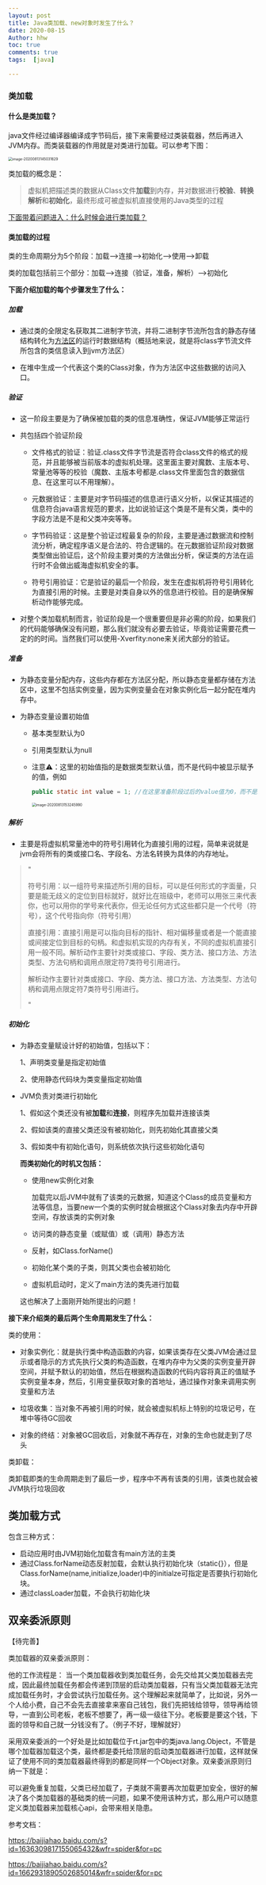 ```yaml
---
layout: post
title: Java类加载、new对象时发生了什么？
date: 2020-08-15
Author: hhw
toc: true
comments: true
tags:  [java]

---
```


### 类加载

#### 什么是类加载？

java文件经过编译器编译成字节码后，接下来需要经过类装载器，然后再进入JVM内存。而类装载器的作用就是对类进行加载。可以参考下图：

<img src="https://raw.githubusercontent.com/SensationG/images/master/note/20200813145042.png" alt="image-20200813145031629" style="zoom:50%;" />

类加载的概念是：

> 虚拟机把描述类的数据从Class文件**加载**到内存，并对数据进行**校验**、**转换解析**和**初始化**，最终形成可被虚拟机直接使用的Java类型的过程

<u>下面带着问题进入：什么时候会进行类加载？</u>



#### 类加载的过程

类的生命周期分为5个阶段：加载-->连接-->初始化-->使用-->卸载

类的加载包括前三个部分：加载-->连接（验证，准备，解析）-->初始化 

**下面介绍加载的每个步骤发生了什么：**

##### 加载

- 通过类的全限定名获取其二进制字节流，并将二进制字节流所包含的静态存储结构转化为<u>方法区</u>的运行时数据结构（概括地来说，就是将class字节流文件所包含的类信息读入到jvm方法区）

- 在堆中生成一个代表这个类的Class对象，作为方法区中这些数据的访问入口。

##### 验证

- 这一阶段主要是为了确保被加载的类的信息准确性，保证JVM能够正常运行

- 共包括四个验证阶段

  - 文件格式的验证：验证.class文件字节流是否符合class文件的格式的规范，并且能够被当前版本的虚拟机处理。这里面主要对魔数、主版本号、常量池等等的校验（魔数、主版本号都是.class文件里面包含的数据信息、在这里可以不用理解）。

  - 元数据验证：主要是对字节码描述的信息进行语义分析，以保证其描述的信息符合java语言规范的要求，比如说验证这个类是不是有父类，类中的字段方法是不是和父类冲突等等。

  - 字节码验证：这是整个验证过程最复杂的阶段，主要是通过数据流和控制流分析，确定程序语义是合法的、符合逻辑的。在元数据验证阶段对数据类型做出验证后，这个阶段主要对类的方法做出分析，保证类的方法在运行时不会做出威海虚拟机安全的事。

  - 符号引用验证：它是验证的最后一个阶段，发生在虚拟机将符号引用转化为直接引用的时候。主要是对类自身以外的信息进行校验。目的是确保解析动作能够完成。

- 对整个类加载机制而言，验证阶段是一个很重要但是非必需的阶段，如果我们的代码能够确保没有问题，那么我们就没有必要去验证，毕竟验证需要花费一定的的时间。当然我们可以使用-Xverfity:none来关闭大部分的验证。

##### 准备

- 为静态变量分配内存，这些内存都在方法区分配，所以静态变量都存储在方法区中，这里不包括实例变量，因为实例变量会在对象实例化后一起分配在堆内存中。

- 为静态变量设置初始值

  - 基本类型默认为0

  - 引用类型默认为null

  - 注意⚠️：这里的初始值指的是数据类型默认值，而不是代码中被显示赋予的值，例如

    ```java
    public static int value = 1; //在这里准备阶段过后的value值为0，而不是1。赋值为1的动作在初始化阶段。
    ```

    <img src="https://raw.githubusercontent.com/SensationG/images/master/note/20200813153259.png" alt="image-20200813153245990" style="zoom:50%;" />

##### 解析

- 主要是将虚拟机常量池中的符号引用转化为直接引用的过程，简单来说就是 jvm会将所有的类或接口名、字段名、方法名转换为具体的内存地址。

> "
>
> 符号引用：以一组符号来描述所引用的目标，可以是任何形式的字面量，只要是能无歧义的定位到目标就好，就好比在班级中，老师可以用张三来代表你，也可以用你的学号来代表你，但无论任何方式这些都只是一个代号（符号），这个代号指向你（符号引用）
>
> 直接引用：直接引用是可以指向目标的指针、相对偏移量或者是一个能直接或间接定位到目标的句柄。和虚拟机实现的内存有关，不同的虚拟机直接引用一般不同。解析动作主要针对类或接口、字段、类方法、接口方法、方法类型、方法句柄和调用点限定符7类符号引用进行。
>
> 解析动作主要针对类或接口、字段、类方法、接口方法、方法类型、方法句柄和调用点限定符7类符号引用进行。
>
> "

##### 初始化

- 为静态变量赋设计好的初始值，包括以下：

  1、声明类变量是指定初始值

  2、使用静态代码块为类变量指定初始值

- JVM负责对类进行初始化

  1、假如这个类还没有被**加载**和**连接**，则程序先加载并连接该类

  2、假如该类的直接父类还没有被初始化，则先初始化其直接父类

  3、假如类中有初始化语句，则系统依次执行这些初始化语句

  **而类初始化的时机又包括：**

  - 使用new实例化对象

    加载完以后JVM中就有了该类的元数据，知道这个Class的成员变量和方法等信息，当要new一个类的实例时就会根据这个Class对象去内存中开辟空间，存放该类的实例对象

  - 访问类的静态变量（或赋值）或（调用）静态方法

  - 反射，如Class.forName()

  - 初始化某个类的子类，则其父类也会被初始化

  - 虚拟机启动时，定义了main方法的类先进行加载

  这也解决了上面刚开始所提出的问题！

  

**接下来介绍类的最后两个生命周期发生了什么：**

类的使用：

- 对象实例化：就是执行类中构造函数的内容，如果该类存在父类JVM会通过显示或者隐示的方式先执行父类的构造函数，在堆内存中为父类的实例变量开辟空间，并赋予默认的初始值，然后在根据构造函数的代码内容将真正的值赋予实例变量本身，然后，引用变量获取对象的首地址，通过操作对象来调用实例变量和方法 

- 垃圾收集：当对象不再被引用的时候，就会被虚拟机标上特别的垃圾记号，在堆中等待GC回收 
- 对象的终结：对象被GC回收后，对象就不再存在，对象的生命也就走到了尽头

类卸载：

类卸载即类的生命周期走到了最后一步，程序中不再有该类的引用，该类也就会被JVM执行垃圾回收



## 类加载方式

包含三种方式：

- 启动应用时由JVM初始化加载含有main方法的主类
- 通过Class.forName动态反射加载，会默认执行初始化块（static{}），但是		Class.forName(name,initialize,loader)中的initialze可指定是否要执行初始化块。
- 通过classLoader加载，不会执行初始化块

## 双亲委派原则

【待完善】

类加载器的双亲委派原则：

他的工作流程是： 当一个类加载器收到类加载任务，会先交给其父类加载器去完成，因此最终加载任务都会传递到顶层的启动类加载器，只有当父类加载器无法完成加载任务时，才会尝试执行加载任务。这个理解起来就简单了，比如说，另外一个人给小费，自己不会先去直接拿来塞自己钱包，我们先把钱给领导，领导再给领导，一直到公司老板，老板不想要了，再一级一级往下分。老板要是要这个钱，下面的领导和自己就一分钱没有了。（例子不好，理解就好）

采用双亲委派的一个好处是比如加载位于rt.jar包中的类java.lang.Object，不管是哪个加载器加载这个类，最终都是委托给顶层的启动类加载器进行加载，这样就保证了使用不同的类加载器最终得到的都是同样一个Object对象。双亲委派原则归纳一下就是：

可以避免重复加载，父类已经加载了，子类就不需要再次加载更加安全，很好的解决了各个类加载器的基础类的统一问题，如果不使用该种方式，那么用户可以随意定义类加载器来加载核心api，会带来相关隐患。







参考文档：

https://baijiahao.baidu.com/s?id=1636309817155065432&wfr=spider&for=pc

https://baijiahao.baidu.com/s?id=1662931890502685014&wfr=spider&for=pc
